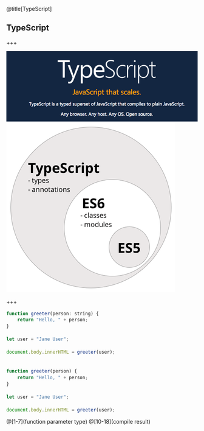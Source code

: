 @title[TypeScript]
## TypeScript

+++

![Alt text](01.typescript/images/image3.png)
![Alt text](01.typescript/images/image2.png)

+++

```javascript
function greeter(person: string) {
    return "Hello, " + person;
}

let user = "Jane User";

document.body.innerHTML = greeter(user);


function greeter(person) {
    return "Hello, " + person;
}

let user = "Jane User";

document.body.innerHTML = greeter(user);

```
@[1-7](function parameter type)
@[10-18](compile result)